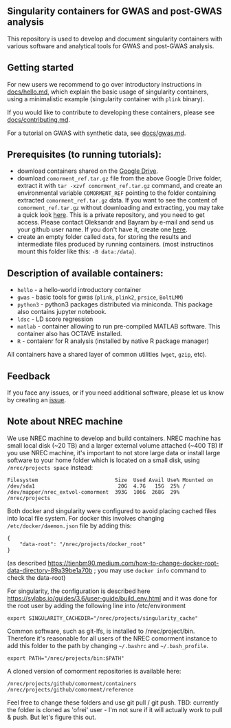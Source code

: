 ## Singularity containers for GWAS and post-GWAS analysis
This repository is used to develop and document singularity containers with various software and analytical tools for GWAS and post-GWAS analysis.

## Getting started
For new users we recommend to go over introductory instructions in [docs/hello.md](docs/hello.md), which explain the basic usage of singularity containers, using a minimalistic example (singularity container with ``plink`` binary).

If you would like to contribute to developing these containers, please see  [docs/contributing.md](docs/contributing.md).

For a tutorial on GWAS with synthetic data, see [docs/gwas.md](docs/gwas.md).

## Prerequisites (to running tutorials):
* download containers shared on the [Google Drive](https://drive.google.com/drive/folders/1mfxZJ-7A-4lDlCkarUCxEf2hBIxQGO69?usp=sharing).
* download ``comorment_ref.tar.gz`` file from the above Google Drive folder, extract it with ``tar -xzvf comorment_ref.tar.gz`` command,
  and create an environmental variable ``COMORMENT_REF`` pointing to the folder containing extracted ``comorment_ref.tar.gz`` data.
  If you want to see the content of ``comorment_ref.tar.gz`` without downloading and extracting, 
  you may take a quick look [here](https://github.com/norment/comorment_data). This is a private repository, and you need to get access.
  Please contact Oleksandr and Bayram by e-mail and send us your github user name. If you don't have it, create one [here](http://github.com/join).
* create an empty folder called ``data``, for storing the results and intermediate files produced by running containers.
  (most instructinos mount this folder like this: ``-B data:/data``).

## Description of available containers:
* ``hello`` - a hello-world introductory container
* ``gwas`` - basic tools for gwas (``plink``, ``plink2``, ``prsice``, ``BoltLMM``)
* ``python3`` - python3 packages distributed via miniconda. This package also contains jupyter notebook.
* ``ldsc`` - LD score regression
* ``matlab`` - container allowing to run pre-compiled MATLAB software. This container also has OCTAVE installed.
* ``R`` - contaienr for R analysis (installed by native R package manager)

All containers have a shared layer of common utilities (``wget``, ``gzip``, etc). 

## Feedback

If you face any issues, or if you need additional software, please let us know by creating an [issue](https://github.com/comorment/gwas/issues/new). 

## Note about NREC machine

We use NREC machine to develop and build containers.
NREC machine has small local disk (~20 TB) and a larger external volume attached (~400 TB)
If you use NREC machine, it's important to not store large data or install large software to your home folder which is located on a small disk,
using ``/nrec/projects space`` instead:

```
Filesystem                         Size  Used Avail Use% Mounted on
/dev/sda1                           20G  4.7G   15G  25% /
/dev/mapper/nrec_extvol-comorment  393G  106G  268G  29% /nrec/projects
```

Both docker and singularity were configured to avoid placing cached files into local file system.
For docker this involves changing ``/etc/docker/daemon.json`` file by adding this:
```
{ 
    "data-root": "/nrec/projects/docker_root"
}
```
(as described https://tienbm90.medium.com/how-to-change-docker-root-data-directory-89a39be1a70b ; you may use ``docker info`` command to check the data-root)

For singularity, the configuration is described here https://sylabs.io/guides/3.6/user-guide/build_env.html
and it was done for the root user by adding  the following line into /etc/environment
```
export SINGULARITY_CACHEDIR="/nrec/projects/singularity_cache"
```

Common software, such as git-lfs, is installed to /nrec/project/bin. 
Therefore it's reasonable for all users of the NREC comorment instance
to add this folder to the path by changing ``~/.bashrc`` and ``~/.bash_profile``.
```
export PATH="/nrec/projects/bin:$PATH"
```

A cloned version of comorment repositories is available here:
```
/nrec/projects/github/comorment/containers
/nrec/projects/github/comorment/reference
```
Feel free to change these folders and use git pull / git push. TBD: currently the folder is cloned as 'ofrei' user - I'm not sure if it will actually work to pull & push. But let's figure this out.


